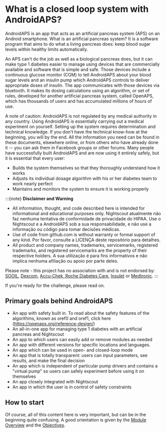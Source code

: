 # What is a closed loop system with AndroidAPS?

AndroidAPS is an app that acts as an artificial pancreas system (APS) on an Android smartphone. What is an artificial pancreas system? It is a software program that aims to do what a living pancreas does: keep blood sugar levels within healthy limits automatically.

An APS can't do the job as well as a biological pancreas does, but it can make type 1 diabetes easier to manage using devices that are commercially available and software that is simple and safe. Those devices include a continuous glucose monitor (CGM) to tell AndroidAPS about your blood sugar levels and an insulin pump which AndroidAPS controls to deliver appropriate doses of insulin. The app communicates with those devices via bluetooth. It makes its dosing calculations using an algorithm, or set of rules, developed for another artificial pancreas system, called OpenAPS, which has thousands of users and has accumulated millions of hours of use.

A note of caution: AndroidAPS is not regulated by any medical authority in any country. Using AndroidAPS is essentially carrying out a medical experiment on yourself. Setting up the system requires determination and technical knowledge. If you don't have the technical know-how at the beginning, you will by the end. All the information you need can be found in these documents, elsewhere online, or from others who have already done it -- you can ask them in Facebook groups or other forums. Many people have successfully built AndroidAPS and are now using it entirely safely, but it is essential that every user:

- Builds the system themselves so that they thoroughly understand how it works
- Adjusts its individual dosage algorithm with his or her diabetes team to work nearly perfect
- Maintains and monitors the system to ensure it is working properly

:::{note}
**Disclaimer and Warning**

- All information, thought, and code described here is intended for informational and educational purposes only. Nightscout atualmente não faz nenhuma tentativa de conformidade de privacidade do HIPAA. Use o Nightscout e a AndroidAPS sob a sua responsabilidade, e não use a informação ou código para tomar decisões médicas.
- Use of code from github.com is without warranty or formal support of any kind. Por favor, consulte a LICENÇA deste repositório para detalhes.
- All product and company names, trademarks, servicemarks, registered trademarks, and registered servicemarks are the property of their respective holders. A sua utilização é para fins informativos e não implica nenhuma afiliação ou apoio por parte deles.

Please note - this project has no association with and is not endorsed by: [SOOIL](http://www.sooil.com/eng/), [Dexcom](https://www.dexcom.com/), [Accu-Chek, Roche Diabetes Care](https://www.accu-chek.com/), [Insulet](https://www.insulet.com/) or [Medtronic](https://www.medtronic.com/).
:::

If you're ready for the challenge, please read on.

## Primary goals behind AndroidAPS

- An app with safety built in. To read about the safety features of the algorithms, known as oref0 and oref1, click here (<https://openaps.org/reference-design/>)
- An all-in-one app for managing type 1 diabetes with an artificial pancreas and Nightscout
- An app to which users can easily add or remove modules as needed
- An app with different versions for specific locations and languages.
- An app which can be used in open- and closed-loop mode
- An app that is totally transparent: users can input parameters, see results, and make the final decision
- An app which is independent of particular pump drivers and contains a "virtual pump" so users can safely experiment before using it on themselves
- An app closely integrated with Nightscout
- An app in which the user is in control of safety constraints

## How to start

Of course, all of this content here is very important, but can be in the beginning quite confusing. A good orientation is given by the [Module Overview](../Module/module.md) and the [Objectives](../Usage/Objectives.html).
